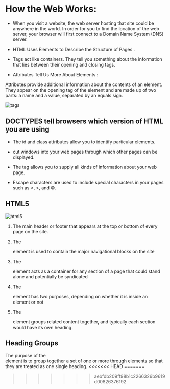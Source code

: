 # How the Web Works:

* When you visit a website, the web server hosting that site could be anywhere in the world. In order for you to find the location of the web server, your browser will first connect
to a Domain Name System (DNS) server.


* HTML Uses Elements to Describe the Structure of Pages .

* Tags act like containers. They tell you something about the information that  lies between their opening and closing tags.


* Attributes Tell Us More About Elements : 

Attributes provide additional information
about the contents of an element. They appear
on the opening tag of the element and are
made up of two parts: a name and a value,
separated by an equals sign.

![tags](https://cdo-curriculum.s3.amazonaws.com/media/uploads/html_element.png)


## DOCTYPES tell browsers which version of HTML you are using
 
 * The id and class attributes allow you to identify
particular elements.

* <iframes> cut windows into your web pages through
which other pages can be displayed.

* The <meta> tag allows you to supply all kinds of
information about your web page.

* Escape characters are used to include special
characters in your pages such as <, >, and ©.



## HTML5


![html5](https://mobile.developer.com/imagesvr_ce/3977/Figure01.png)


1. The main header or footer
that appears at the top or
bottom of every page on the
site.


1. The <nav> element is used to
contain the major navigational
blocks on the site


1. The <article> element acts as
a container for any section of a
page that could stand alone and
potentially be syndicated

1. The <aside> element has two
purposes, depending on whether
it is inside an <article>
element or not


1. The <section> element groups
related content together, and
typically each section would
have its own heading.



## Heading Groups
<hgroup>
 The purpose of the <hgroup>
 element is to group together a
set of one or more  through
 elements so that they are
treated as one single heading.
<<<<<<< HEAD
=======






>>>>>>> aebfdb209ff98b1c2266326b9619d00826376192
